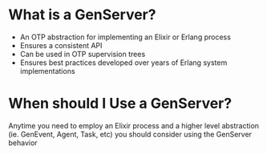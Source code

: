 # What is a GenServer?

* An OTP abstraction for implementing an Elixir or Erlang process
* Ensures a consistent API
* Can be used in OTP supervision trees
* Ensures best practices developed over years of Erlang system implementations


# When should I Use a GenServer?

Anytime you need to employ an Elixir process and a higher level abstraction (ie.
GenEvent, Agent, Task, etc) you should consider using the GenServer behavior
